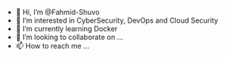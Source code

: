 - 👋 Hi, I’m @Fahmid-Shuvo
- 👀 I’m interested in CyberSecurity, DevOps and Cloud Security 
- 🌱 I’m currently learning Docker
- 💞️ I’m looking to collaborate on ...
- 📫 How to reach me ...

<!---
Fahmid-Shuvo/Fahmid-Shuvo is a ✨ special ✨ repository because its `README.md` (this file) appears on your GitHub profile.
You can click the Preview link to take a look at your changes.
--->
